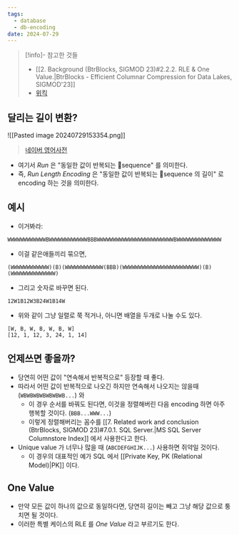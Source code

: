 ```yaml
---
tags:
  - database
  - db-encoding
date: 2024-07-29
---
```

> [!info]- 참고한 것들
> - [[2. Background (BtrBlocks, SIGMOD 23)#2.2.2. RLE & One Value.|BtrBlocks - Efficient Columnar Compression for Data Lakes, SIGMOD'23]]
> - [위킥](https://en.wikipedia.org/wiki/Run-length_encoding)

## 달리는 길이 변환?

![[Pasted image 20240729153354.png]]
> [네이버 영어사전](https://en.dict.naver.com/#/entry/enko/45af1090921049289c4e3444897b86a6)

- 여기서 *Run* 은 "동일한 값이 반복되는 sequence" 를 의미한다.
- 즉, *Run Length Encoding* 은 "동일한 값이 반복되는 sequence 의 길이" 로 encoding 하는 것을 의미한다.

## 예시

- 이거봐라:

```
WWWWWWWWWWWWBWWWWWWWWWWWWBBBWWWWWWWWWWWWWWWWWWWWWWWWBWWWWWWWWWWWWWW
```

- 이걸 같은애들끼리 묶으면,

```
(WWWWWWWWWWWW)(B)(WWWWWWWWWWWW(BBB)(WWWWWWWWWWWWWWWWWWWWWWWW)(B)(WWWWWWWWWWWWWW)
```

- 그리고 숫자로 바꾸면 된다.

```
12W1B12W3B24W1B14W
```

- 위와 같이 그냥 일렬로 쭉 적거나, 아니면 배열을 두개로 나눌 수도 있다.

```
[W, B, W, B, W, B, W]
[12, 1, 12, 3, 24, 1, 14]
```

## 언제쓰면 좋을까?

- 당연히 어떤 값이 "연속해서 반복적으로" 등장할 때 좋다.
- 따라서 어떤 값이 반복적으로 나오긴 하지만 연속해서 나오지는 않을때 (`WBWBWBWBWBWBWB...`) 와
	- 이 경우 순서를 바꿔도 된다면, 이것을 정렬해버린 다음 encoding 하면 아주 행복할 것이다. (`BBB...WWW...`)
	- 이렇게 정렬해버리는 꼼수를 [[7. Related work and conclusion (BtrBlocks, SIGMOD 23)#7.0.1. SQL Server.|MS SQL Server Columnstore Index]] 에서 사용한다고 한다.
- Unique value 가 너무나 많을 때 (`ABCDEFGHIJK...`) 사용하면 쥐약일 것이다.
	- 이 경우의 대표적인 예가 SQL 에서 [[Private Key, PK (Relational Model)|PK]] 이다.

## One Value

- 만약 모든 값이 하나의 값으로 동일하다면, 당연히 길이는 빼고 그냥 해당 값으로 퉁치면 될 것이다.
- 이러한 특별 케이스의 RLE 를 *One Value* 라고 부르기도 한다.
